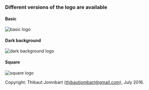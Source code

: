 
### Different versions of the logo are available

#### Basic
![basic logo](https://github.com/reconhub/logo/png/logo-w1200.png)

#### Dark background
![dark background logo](https://github.com/reconhub/logo/png/logo-darkbg-w1200.png)

#### Square
![square logo](https://github.com/reconhub/logo/png/logo-square-w1200.png)




Copyright: Thibaut Jomnbart (thibautjombart@gmail.com), July 2016.